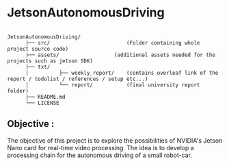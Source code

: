# JetsonAutonomousDriving

<pre><code>
JetsonAutonomousDriving/
      ├── src/                         (Folder containing whole project source code)
      ├── assets/ 	               (additional assets needed for the projects such as jetson SDK)   
      ├── txt/                   
      |          ├── weekly_report/    (contains overleaf link of the report / todolist / references / setup etc...)
      |          └── report/           (final university report folder)
      ├── README.md		          
      └── LICENSE  
</pre></code>

## Objective :

The objective of this project is to explore the possibilities of NVIDIA's Jetson Nano card for real-time video processing. The idea is to develop a processing chain for the autonomous driving of a small robot-car.
